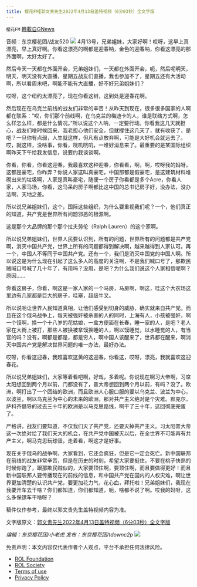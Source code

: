 ```yaml
---
title: 樱花FM┃郭文贵先生2022年4月13日盖特视频（6分03秒）全文字版
---
```

`樱花FM` [轉載自GNews](https://gnews.org/zh-hans/2375933/)

音频：东京樱花团/战友520
![](https://assets.gnews.org/wp-content/uploads/2022/04/image-2381.png)
4月13号，兄弟姐妹，大家好啊！哎呀，这早上真漂亮，早上真好啊。你看这漂亮的啊都是迎春呐，金色的迎春呐，你看这漂亮的那外面啊，太好太好了。

然后今天一天都在外面开会，兄弟姐妹们，一天都在外面开会，呃，然后呢明天，明天，明天没有大直播，星期五战友们直播，我也参加不了，星期五还有大活动啊，所以看周末吧，啊能不能有大直播，好不好兄弟姐妹们？

哎呀，这个纽约太漂亮了，现在你看这树，这到处是迎春花啊。

然后现在在乌克兰前线的战友们非常的辛苦！从昨天到现在，很多很多国家的人啊都在联系：“哎，你们那个前线啊，在乌克兰的梅迪卡的人，谁是联络方式啊，怎么样怎么样，都是什么情况。”所以说这个人呐，一定要行动。你看我这几天就担心，战友们啥时候回来，我老担心他们安全，但就撑住这几天了，就有收获了，是吧？一旦你有点弱，人生就这样，但凡有点放弃啊，可能是大好机会就远去了。哎，就这样，没啥事，你看，咣叽咣叽，一堆好消息来了。最重要的是某国际组织啊昨天下午给我发信息，说要约我谈谈啊。

你看，你看，你看这迎春，我最喜欢这种迎春，你看看，啊，啊，哎呀我的妈呀，这都是豪宅，你咋弄？你说人家这叫真豪宅，中国那都是假豪宅，是这建筑材料堆砌出来的垃圾啊，人家是真叫豪宅，随便一个房子你看都是多个Acre，你看人家，人家马场，你看，这马呆的房子啊都比这中国的总书记房子好，没办法，没办法啊，天地之差。

所以说兄弟姐妹们，这个，国际这些组织，为什么要重视我们呢？一个，他们真正的知道，共产党是世界所有问题邪恶的根源啊。

这是那个大品牌的那个那个拉夫劳伦（Ralph Lauren）的这个家啊。

所以说兄弟姐妹们，世界人民要认识到，所有的问题，世界所有的问题都是共产党啊，消灭中国共产党，世界上所有的问题都得到解决啊，越来越得到人家认可。再一个，中国人不等同于中国共产党。还有一个，我们是消灭中国党的中国人啊。所以说这是为什么现在引起了这么多人的高度的关注啊，不是我们喊口号了，那欺民贼喊口号喊了几十年了，有用吗？没用，是吧？为什么我们说这个人家相信呢啊？原因……

你看这房子，你看，啊这是一家人家的一个马房，马房啊，啊这，哇这个大农场这里边有几家都是巨大的房子，哇塞，超级牛叉。

所以说呃让世界人民知道真相，让他们感受到切身的威胁，确实就来自共产党。而且在这个俄乌战争上，每天被强奸被杀害的人的同时，上海有人，小孩被强奸，啊一个馍啊，换一个十八岁的花姑娘，一盒方便面在长春，睡一家的人，是吧？老人家在大街上被打，那些人被换被拿馍换睡的人，啊以馍睡觉，以水睡觉的人，有当官的吗？没有，啊都是都是，都是穷人，啊中国人该醒来了，世界都在醒来，啊消灭中国共产党是解决世界问题的唯一办法，最好办法。

哎呀，你看这迎春，我超喜欢这黄的这迎春，你看这，哎呀，漂亮，我就喜欢这迎春花。

所以说兄弟姐妹们，大家等着看吧啊，好戏，多着呢。你说现在啊习大帝啊，习席太阳想回到两个月以前，门都没有了，普大帝想回到两个月以前，有吗？没了。欧洲，啊打出了一个团结的欧洲，而且欧洲人心服口服的要以乌克兰、波兰为中心，以波兰，啊以乌克兰为中心的未来的欧洲，那对共产主义绝对是个灾难。默克尔，萨科齐倡导的过去三十年的欧洲是以马克思路线，啊干了三十年，这回彻底完蛋了。

严格讲，战友们要知道，不仅我们灭了共产党，还要灭掉共产主义。习太阳普大帝这一次绝对给了我们天大的机会，在共产党中国被灭以后，在全世界不可能再有共产主义，啊马克思玩球蛋，走着看，啊这才是好事。

现在关于俄乌的战争啊，大家看到，它还会疯狂，但是它一定会死亡。新中国联邦在前线的战友非常辛苦，但是在历史的时刻，希望大家要挺住，不要在桃子快熟的时候你跑了，跟那欺民贼似的，大家要顶住啊，要顶住啊，而且要做得更好！而且新中国联邦人要传播现在的前线的信息，和中国共产党在国内的人权灾难，啊让世界更加清楚的认识共产党，要更加花力气，花心血，拜托啦！兄弟姐妹们，我现在我要开车去干啥？你们都知道，你们都知道，呃，啥都不说了啊。哎我的妈呀，这么多保镖车干啥呀？

稿件仅作参考，最终以郭文贵先生盖特视频内容为准。

文字版原文：[郭文贵先生2022年4月13日盖特视频（6分03秒）全文字版](https://gnews.org/zh-hans/2342080/)

*编辑：东京樱花团/小老虎
发布：东京樱花团/tdownc2p*
![](https://assets.gnews.org/wp-content/uploads/2022/03/%E4%BA%8C%E7%BB%B4%E7%A0%81-6.jpg)
 

免责声明：本文内容仅代表作者个人观点，平台不承担任何法律风险。

- [ROL Foundation](https://rolfoundation.org/)
- [ROL Society](https://rolsociety.org/)
- [Terms of use](https://gnews.org/terms-of-use-3/)
- [Privacy Policy](https://gnews.org/privacy-policy/)
